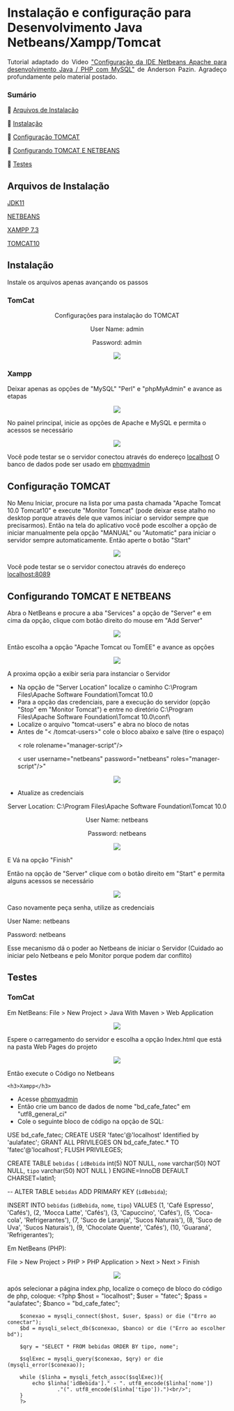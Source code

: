 # Instalação e configuração para Desenvolvimento Java Netbeans/Xampp/Tomcat

<p align="justify"> Tutorial adaptado do Video <a href="https://www.youtube.com/watch?v=1zaKXUH1XXU">"Configuração da IDE Netbeans Apache para desenvolvimento Java / PHP com MySQL"</a> de Anderson Pazin.
Agradeço profundamente pelo material postado.


### Sumário
🔹 [Arquivos de Instalação](#arquivos-de-instalação)

🔹 [Instalação](#instalação)

🔹 [Configuração TOMCAT](#configuração-TOMCAT)

🔹 [Configurando TOMCAT E NETBEANS](#configurando-TOMCAT-E-NETBEANS)

🔹 [Testes](#testes)





## Arquivos de Instalação 
<p align="justify">
<a href="https://www.oracle.com/br/java/technologies/downloads/#java11">JDK11</a>
</p>
<p align="justify">
<a href="https://netbeans.apache.org/download/">NETBEANS</a>
</p>
<p align="justify">
<a href="https://sourceforge.net/projects/xampp/files/XAMPP%20Windows/7.3.0/xampp-win32-7.3.0-0-VC15-installer.exe/download">XAMPP 7.3</a>
</p>
<p align="justify">
<a href="https://tomcat.apache.org/download-10.cgi">TOMCAT10</a>
</p>


## Instalação
<p align="justify">
Instale os arquivos apenas avançando os passos
</p>

<H3>TomCat</H3>

 <p align="center"> Configurações para instalação do TOMCAT </p>
<p align="center"> User Name: admin</p>
 <p align="center"> Password: admin</p>
 <p align="center"> <img src="https://github.com/almeidastor/JavaAmbient/blob/main/imagens/configtomcat.png"></p>


 <h3>Xampp</H3>
 Deixar apenas as opções de "MySQL" "Perl" e "phpMyAdmin" e avance as etapas
<p align="center"> <img src="https://github.com/almeidastor/JavaAmbient/blob/main/imagens/xampconfig.png"></p>

No painel principal, inicie as opções de Apache e MySQL e permita o acessos se necessário
<p align="center"> <img src="https://github.com/almeidastor/JavaAmbient/blob/main/imagens/xampconfig2.png"></p>

 Você pode testar se o servidor conectou através do endereço <a href="http://localhost/">localhost</a>
 O banco de dados pode ser usado em  <a href="https://localhost/phpmyadmin/">phpmyadmin</a>


## Configuração TOMCAT
No Menu Iniciar, procure na lista por uma pasta chamada "Apache Tomcat 10.0 Tomcat10" e execute "Monitor Tomcat" (pode deixar esse atalho no desktop porque através dele que vamos iniciar o servidor sempre que precisarmos). Então na tela do aplicativo você pode escolher a opção de iniciar manualmente pela opção "MANUAL" ou "Automatic" para iniciar o servidor sempre automaticamente. Então aperte o botão "Start"

 <p align="center"> <img src="https://github.com/almeidastor/JavaAmbient/blob/main/imagens/apacheconf2.png"></p>

 Você pode testar se o servidor conectou através do endereço <a href="http://localhost:8089/">localhost:8089</a>


## Configurando TOMCAT E NETBEANS

 Abra o NetBeans e procure a aba "Services" a opção de "Server" e em cima da opção, clique com botão direito do mouse em "Add Server"
<p align="center"> <img src="https://github.com/almeidastor/JavaAmbient/blob/main/imagens/confnettom.png"></p>


  Então escolha a opção "Apache Tomcat ou TomEE" e avance as opções
<p align="center"> <img src="https://github.com/almeidastor/JavaAmbient/blob/main/imagens/apaEEopt.png"></p>

A proxima opção a exibir seria para instanciar o Servidor

- Na opção de "Server Location" localize o caminho C:\Program Files\Apache Software Foundation\Tomcat 10.0
- Para a opção das credenciais, pare a execução do servidor (opção "Stop" em "Monitor Tomcat") e entre no diretório C:\Program Files\Apache Software Foundation\Tomcat 10.0\conf\
- Localize o arquivo "tomcat-users" e abra no bloco de notas
- Antes de "< /tomcat-users>" cole o bloco abaixo e salve (tire o espaço)
  <p>< role rolename="manager-script"/></p>
  <p>< user username="netbeans" password="netbeans" roles="manager-script"/>"</p>
<p align="center"> <img src="https://github.com/almeidastor/JavaAmbient/blob/main/imagens/rolebloque.png"></p></code>

- Atualize as credenciais
<p align="center"> Server Location: C:\Program Files\Apache Software Foundation\Tomcat 10.0</p>
<p align="center"> User Name: netbeans</p>
 <p align="center"> Password: netbeans</p>

 <p align="center"> <img src="https://github.com/almeidastor/JavaAmbient/blob/main/imagens/instancenet.png"></p>

E Vá na opção "Finish"

Então na opção de "Server" clique com o botão direito em "Start" e permita alguns acessos se necessário
 <p align="center"> <img src="https://github.com/almeidastor/JavaAmbient/blob/main/imagens/netbenasaccss.png"></p>

 <p>Caso novamente peça senha, utilize as credenciais </p>
 <p>User Name: netbeans</p>
 <p>Password: netbeans</p>

 <p>Esse mecanismo dá o poder ao Netbeans de iniciar o Servidor (Cuidado ao iniciar pelo Netbeans e pelo Monitor porque podem dar conflito)


  ## Testes

  <h3>TomCat</h3>

  Em NetBeans:
  File > New Project > Java With Maven > Web Application

 <p align="center"> <img src="https://github.com/almeidastor/JavaAmbient/blob/main/imagens/webtest.png"></p>

 Espere o carregamento do servidor e escolha a opção Index.html que está na pasta Web Pages do projeto

  <p align="center"> <img src="https://github.com/almeidastor/JavaAmbient/blob/main/imagens/webtest2.png"></p>

  Então execute o Código no Netbeans

    <h3>Xampp</h3>
- Acesse  <a href="https://localhost/phpmyadmin/">phpmyadmin</a>
- Então crie um banco de dados de nome "bd_cafe_fatec" em "utf8_general_ci" 
- Cole o seguinte bloco de código na opção de SQL:

USE bd_cafe_fatec;
CREATE USER 'fatec'@'localhost' Identified by 'aulafatec';
GRANT ALL PRIVILEGES ON bd_cafe_fatec.* TO 'fatec'@'localhost';
FLUSH PRIVILEGES;

CREATE TABLE `bebidas` (
  `idBebida` int(5) NOT NULL,
  `nome` varchar(50) NOT NULL,
  `tipo` varchar(50) NOT NULL
) ENGINE=InnoDB DEFAULT CHARSET=latin1;

--
ALTER TABLE `bebidas`
  ADD PRIMARY KEY (`idBebida`);

INSERT INTO `bebidas` (`idBebida`, `nome`, `tipo`) VALUES
(1, 'Café Espresso', 'Cafés'),
(2, 'Mocca Latte', 'Cafés'),
(3, 'Capuccino', 'Cafés'),
(5, 'Coca-cola', 'Refrigerantes'),
(7, 'Suco de Laranja', 'Sucos Naturais'),
(8, 'Suco de Uva', 'Sucos Naturais'),
(9, 'Chocolate Quente', 'Cafés'),
(10, 'Guaraná', 'Refrigerantes');

 Em NetBeans (PHP):

File > New Project > PHP > PHP Application > Next > Next > Finish

 <p align="center"> <img src="https://github.com/almeidastor/JavaAmbient/blob/main/imagens/webtest3.png"></p>

 após selecionar a página index.php, localize o começo de bloco do código de php, coloque:
        <?php
        $host = "localhost";
        $user = "fatec";
        $pass = "aulafatec";
        $banco = "bd_cafe_fatec";
        
        $conexao = mysqli_connect($host, $user, $pass) or die ("Erro ao conectar");
        $bd = mysqli_select_db($conexao, $banco) or die ("Erro ao escolher bd");
        
        $qry = "SELECT * FROM bebidas ORDER BY tipo, nome";
        
        $sqlExec = mysqli_query($conexao, $qry) or die (mysqli_error($conexao));
        
        while ($linha = mysqli_fetch_assoc($sqlExec)){
            echo $linha['idBebida']." - ". utf8_encode($linha['nome'])
                    ."(". utf8_encode($linha['tipo']).")<br/>";
        }
        ?>
    